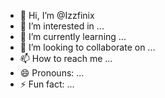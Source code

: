 - 👋 Hi, I’m @Izzfinix
- 👀 I’m interested in ...
- 🌱 I’m currently learning ...
- 💞️ I’m looking to collaborate on ...
- 📫 How to reach me ...
- 😄 Pronouns: ...
- ⚡ Fun fact: ...

<!---
Izzfinix/Izzfinix is a ✨ special ✨ repository because its `README.md` (this file) appears on your GitHub profile.
You can click the Preview link to take a look at your changes.
--->

